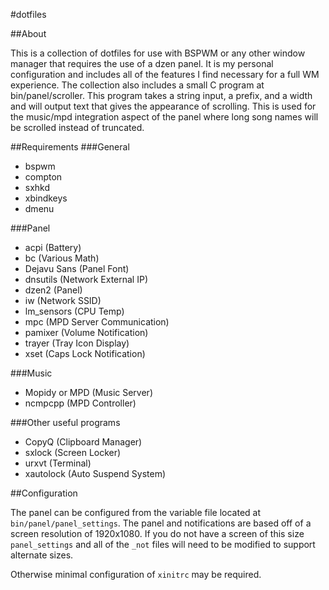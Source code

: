 #dotfiles

##About

This is a collection of dotfiles for use with BSPWM or any other window manager that requires the use of a dzen panel. It is my personal configuration and includes all of the features I find necessary for a full WM experience. The collection also includes a small C program at bin/panel/scroller. This program takes a string input, a prefix, and a width and will output text that gives the appearance of scrolling. This is used for the music/mpd integration aspect of the panel where long song names will be scrolled instead of truncated. 

##Requirements
###General
* bspwm
* compton
* sxhkd
* xbindkeys
* dmenu

###Panel
* acpi 					 (Battery)
* bc 				(Various Math)
* Dejavu Sans (Panel Font)
* dnsutils (Network External IP)
* dzen2 				   (Panel)
* iw (Network SSID)
* lm_sensors 			(CPU Temp)
* mpc 	(MPD Server Communication)
* pamixer (Volume Notification)
* trayer 	   (Tray Icon Display)
* xset (Caps Lock Notification)


###Music
* Mopidy or MPD (Music Server)
* ncmpcpp (MPD Controller)

###Other useful programs
* CopyQ (Clipboard Manager)
* sxlock (Screen Locker)
* urxvt (Terminal)
* xautolock (Auto Suspend System)

##Configuration

The panel can be configured from the variable file located at `bin/panel/panel_settings`. The panel and notifications are based off of a screen resolution of 1920x1080. If you do not have a screen of this size `panel_settings` and all of the `_not` files will need to be modified to support alternate sizes.

Otherwise minimal configuration of `xinitrc` may be required.